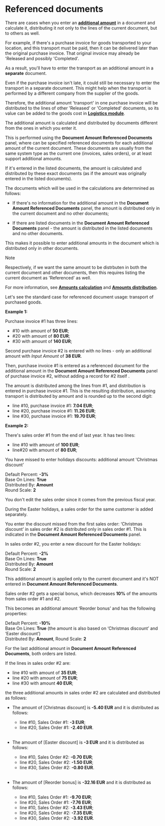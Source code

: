 # Referenced documents

There are cases when you enter an **[additional amount](/advanced/document-amounts/index.md)** in a document and calculate it, distributing it not only to the lines of the current document, but to others as well. 

For example, if there's a purchase invoice for goods transported to your location, and this transport must be paid, then it can be delivered later than the original purchase invoice. That original invoice may already be 'Released and possibly 'Completed'. 

As a result, you'll have to enter the transport as an additional amount in a **separate** document.

Even if the purchase invoice isn't late, it could still be necessary to enter the transport in a separate document. This might help when the transport is performed by a different company from the supplier of the goods. 

Therefore, the additional amount 'transport' in one purchase invoice will be distributed to the lines of other 'Released' or 'Completed' documents, so its value can be added to the goods cost in **[Logistics module](/modules/logistics/index.md)**.

The additional amount is calculated and distributed by documents different from the ones in which you enter it. 

This is performed using the **Document Amount Referenced Documents** panel, where can be specified referenced documents for each additional amount of the current document. These documents are usually from the same system type as the current one (invoices, sales orders), or at least support additional amounts. 

If it's entered in the listed documents, the amount is calculated and distributed by these exact documents (as if the amount was originally entered in the listed documents).  

The documents which will be used in the calculations are determnined as follows:

- If there's no information for the additional amount in the **Document Amount Referenced Documents** panel, the amount is distributed only in the current document and no other documents;

- If there are listed documents in the **Document Amount Referenced Documents** panel - the amount is distributed in the listed documents and no other documents.

This makes it possible to enter additional amounts in the document which is distributed only in other documents.

> [!NOTE] 
> 
> Respectively, if we want the same amount to be distrbuten in both the current document and other documents, then this requires listing the current document as 'Referenced' as well. 

For more information, see **[Amounts calculation](/advanced/document-amounts/amounts-calculation/index.md)** and **[Amounts distribution](/advanced/document-amounts/amounts-distribution/index.md)**.

Let's see the standard case for referenced document usage: transport of purchased goods. 

**Example 1:**

Purchase invoice #1 has three lines: 

- #10 with amount of **50 EUR**; <br>
- #20 with amount of **80 EUR**; <br>
- #30 with amount of **140 EUR**; <br>

Second purchase invoice #2 is entered with no lines - only an additional amount with _Input Amount_ of **38 EUR**. 

Then, purchase invoice #1 is entered as a referenced document for the additional amount in the **Document Amount Referenced Documents** panel of purchase invoice #2, without adding a record for #2 itself .

The amount is distributed among the lines from #1, and distribution is entered in purchase invoice #1. This is the resulting distribution, assuming transport is distributed by amount and is rounded up to the second digit:

- line #10, purchase invoice #1: **7.04 EUR**; <br>
- line #20, purchase invoice #1: **11.26 EUR**; <br>
- line #30, purchase invoice #1: **19.70 EUR**; <br>

**Example 2:**

There's sales order #1 from the end of last year. It has two lines: 

- line #10 with amount of **100 EUR**; <br> 
- line#20 with amount of **80 EUR**; <br> 

You have missed to enter holidays discounts: additional amount 'Christmas discount’

Default Percent: **-3%** <br> Base On Lines: **True** <br>  Distributed By: **Amount** <br>  Round Scale: **2** 

You don't edit the sales order since it comes from the previous fiscal year. 

During the Easter holidays, a sales order for the same customer is added separately.

You enter the discount missed from the first sales order: ‘Christmas discount’ in sales order #2 is distributed only in sales order #1. This is indicated in the **Document Amount Referenced Documents** panel. 

In sales order #2, you enter a new discount for the Easter holidays:

Default Percent: **-2%** <br> Base On Lines: **True** <br>  Distributed By: **Amount** <br> Round Scale: **2** 

This additional amount is applied only to the current document and it's NOT entered in **Document Amount Referenced Documents**. 

Sales order #2 gets a special bonus, which decreases **10%** of the amounts from sales order #1 and #2. 

This becomes an additional amount ‘Reorder bonus’ and has the following properties: 

Default Percent: **-10%** <br>
Base On Lines: **True** (the amount is also based on ‘Christmas discount’ and ‘Easter discount’) <br> 
Distributed By: **Amount**, Round Scale: **2**

For the last additional amount in **Document Amount Referenced Documents**, both orders are listed.

If the lines in sales order #2 are: 

- line #10 with amount of **35 EUR**; <br>
- line #20 with amount of **75 EUR**; <br> 
- line #30 with amount **40 EUR**; <br> 

the three additional amounts in sales order #2 are calculated and distributed as follows:

- The amount of [Christmas discount] is **-5.40 EUR** and it is distributed as follows: <br>

    - line #10, Sales Order #1: **-3 EUR**;<br>
    - line #20, Sales Order #1: **-2.40 EUR**.<br><br>

- The amount of [Easter discount] is **-3 EUR** and it is distributed as follows:

    - line #10, Sales Order #2: **-0.70 EUR**;
    - line #20, Sales Order #2: **-1.50 EUR**;
    - line #30, Sales Order #2: **-0.80 EUR**.<br><br>

- The amount of [Reorder bonus] is **-32.16 EUR** and it is distributed as follows:

    - line #10, Sales Order #1: **-9.70 EUR**;
    - line #20, Sales Order #1: **-7.76 EUR**;
    - line #10, Sales Order #2: **-3.43 EUR**;
    - line #20, Sales Order #2: **-7.35 EUR**;
    - line #30, Sales Order #2: **-3.92 EUR**.
